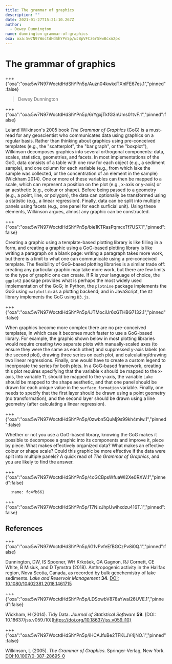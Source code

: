 ```yaml
---
title: The grammar of graphics
description: ""
date: 2021-01-27T15:21:10.267Z
author:
  - Dewey Dunnington
name: dunnington-grammar-of-graphics
oxa: oxa:5w7N97WoctdHdShYPn5p/wJBpVFCz6rSkwBcxn2px
---
```


# The grammar of graphics

+++ {"oxa":"oxa:5w7N97WoctdHdShYPn5p/Auzn04kwkdTXnlFE67es.1","pinned":false}

> Dewey Dunnington

+++ {"oxa":"oxa:5w7N97WoctdHdShYPn5p/6rYgxjTkfG3nUms01tvF.1","pinned":false}

Leland Wilkinson's 2005 book *The Grammar of Graphics* (GoG) is a must-read for any geoscientist who communicates data using graphics on a regular basis. Rather than thinking about graphics using pre-conceived templates (e.g., the "scatterplot", the "bar graph", or the "boxplot"), Wilkinson decomposes graphics into several orthogonal components: data, scales, statistics, geometries, and facets. In most implementations of the GoG, data consists of a table with one row for each object (e.g., a sediment sample), and one column for each variable (e.g., from which lake the sample was collected, or the concentration of an element in the sample) (Wickham 2014). One or more of these variables can then be mapped to a scale, which can represent a position on the plot (e.g., x-axis or y-axis) or an aesthetic (e.g., colour or shape). Before being passed to a geometry (e.g., a point, line, or polygon), the data can optionally be transformed using a statistic (e.g., a linear regression). Finally, data can be split into multiple panels using facets (e.g., one panel for each surficial unit). Using these elements, Wilkinson argues, almost any graphic can be constructed.

+++ {"oxa":"oxa:5w7N97WoctdHdShYPn5p/bie1KTRasPqmcxTf7US7.1","pinned":false}

Creating a graphic using a template-based plotting library is like filling in a form, and creating a graphic using a GoG-based plotting library is like writing a paragraph on a blank page: writing a paragraph takes more work, but there is a limit to what one can communicate using a pre-conceived template. The flexibility of GoG-based plotting libraries is a similar trade off: creating any particular graphic may take more work, but there are few limits to the type of graphic one can create. If R is your language of choice, the `ggplot2` package provides what is perhaps the most widely used implementation of the GoG; in Python, the `plotnine` package implements the GoG using `matplotlib` as a plotting backend; and in JavaScript, the `G2` library implements the GoG using `D3.js`.

+++ {"oxa":"oxa:5w7N97WoctdHdShYPn5p/iJTMociUr6xGTHBG7132.1","pinned":false}

When graphics become more complex there are no pre-conceived templates, in which case it becomes much faster to use a GoG-based library. For example, the graphic shown below in most plotting libraries would require creating two separate plots with manually-scaled axes (to ensure they were the same as each other) and suppressed y-axis labels (on the second plot), drawing three series on each plot, and calculating/drawing two linear regressions. Finally, one would have to create a custom legend to incorporate the series for both plots. In a GoG-based framework, creating this plot requires specifying that the variable `K` should be mapped to the x-axis, the variable `Ti` should be mapped to the y-axis, the variable `Lake` should be mapped to the shape aesthetic, and that one panel should be drawn for each unique value in the `surface_formation` variable. Finally, one needs to specify that the first layer should be drawn using a point geometry (no transformation), and the second layer should be drawn using a line geometry (after calculating a linear regression).

+++ {"oxa":"oxa:5w7N97WoctdHdShYPn5p/0zwbn5QuMj9s99kh4mIw.1","pinned":false}

Whether or not you use a GoG-based library, knowing the GoG makes it possible to decompose a graphic into its components and improve it, piece by piece. What makes effectively organized data? What makes an effective colour or shape scale? Could this graphic be more effective if the data were split into multiple panels? A quick read of *The Grammar of Graphics*, and you are likely to find the answer.

+++ {"oxa":"oxa:5w7N97WoctdHdShYPn5p/4cGCBpsWfuaWl2Xe0RXW.1","pinned":false}

```{figure} images/5w7N97WoctdHdShYPn5p-DwAvkyu1iiIkxAJ8XIQq-v1.png
  :name: fc4fb661
```

+++ {"oxa":"oxa:5w7N97WoctdHdShYPn5p/T7NizJhpUwihxdzu416T.1","pinned":false}

## References

+++ {"oxa":"oxa:5w7N97WoctdHdShYPn5p/iG1vPvfeEfBGCzPv8i0Q.1","pinned":false}

Dunnington, DW, IS Spooner, WH Krkošek, GA Gagnon, RJ Cornett, CE White, B Misiuk, and D Tymstra (2018). Anthropogenic activity in the Halifax region, Nova Scotia, Canada, as recorded by bulk geochemistry of lake sediments. *Lake and Reservoir Management* **34**. [DOI: 10.1080/10402381.2018.1461715](https://doi.org/10.1080/10402381.2018.1461715)

+++ {"oxa":"oxa:5w7N97WoctdHdShYPn5p/LDSowbV878aYwaI26UVE.1","pinned":false}

Wickham, H (2014). Tidy Data. *Journal of Statistical Software* **59**. \[DOI: 10.18637/jss.v059.i10\](https://doi.org/10.18637/jss.v059.i10}

+++ {"oxa":"oxa:5w7N97WoctdHdShYPn5p/iHCAJfuBe2TFKLJV4jNO.1","pinned":false}

Wilkinson, L (2005). *The Grammar of Graphics*. Springer-Verlag, New York. [DOI:10.1007/0-387-28695-0](https://doi.org/10.1007/0-387-28695-0)

